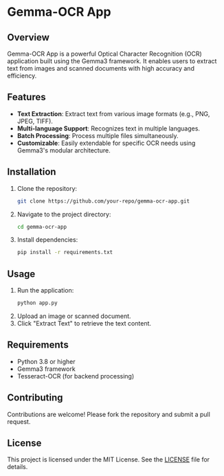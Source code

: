 # Gemma-OCR App
## Overview

Gemma-OCR App is a powerful Optical Character Recognition (OCR) application built using the Gemma3 framework. It enables users to extract text from images and scanned documents with high accuracy and efficiency.

## Features

- **Text Extraction**: Extract text from various image formats (e.g., PNG, JPEG, TIFF).
- **Multi-language Support**: Recognizes text in multiple languages.
- **Batch Processing**: Process multiple files simultaneously.
- **Customizable**: Easily extendable for specific OCR needs using Gemma3's modular architecture.

## Installation

1. Clone the repository:
    ```bash
    git clone https://github.com/your-repo/gemma-ocr-app.git
    ```
2. Navigate to the project directory:
    ```bash
    cd gemma-ocr-app
    ```
3. Install dependencies:
    ```bash
    pip install -r requirements.txt
    ```

## Usage

1. Run the application:
    ```bash
    python app.py
    ```
2. Upload an image or scanned document.
3. Click "Extract Text" to retrieve the text content.

## Requirements

- Python 3.8 or higher
- Gemma3 framework
- Tesseract-OCR (for backend processing)

## Contributing

Contributions are welcome! Please fork the repository and submit a pull request.

## License

This project is licensed under the MIT License. See the [LICENSE](LICENSE) file for details.
